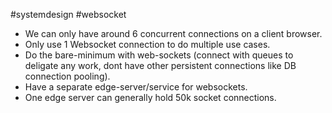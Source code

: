 #systemdesign #websocket
- We can only have around 6 concurrent connections on a client browser.
- Only use 1 Websocket connection to do multiple use cases.
- Do the bare-minimum with web-sockets (connect with queues to deligate any work, dont have other persistent connections like DB connection pooling).
- Have a separate edge-server/service for websockets.
- One edge server can generally hold 50k socket connections.